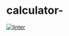 # calculator-
 [![linter](https://github.com/hass0n3/calculator-/workflows/linter/badge.svg)](https://github.com/marketplace/actions/super-linter)
